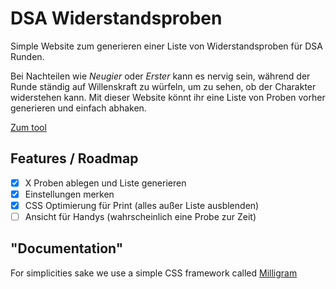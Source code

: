 # DSA Widerstandsproben

Simple Website zum generieren einer Liste von Widerstandsproben für DSA Runden.

Bei Nachteilen wie *Neugier* oder *Erster* kann es nervig sein, während der Runde ständig auf Willenskraft zu würfeln, um zu sehen, ob der Charakter widerstehen kann. Mit dieser Website könnt ihr eine Liste von Proben vorher generieren und einfach abhaken.

[Zum tool](https://hoverbaum.github.io/DSA-wuerfel/)

## Features / Roadmap

- [x] X Proben ablegen und Liste generieren
- [x] Einstellungen merken
- [x] CSS Optimierung für Print (alles außer Liste ausblenden)
- [ ] Ansicht für Handys (wahrscheinlich eine Probe zur Zeit)

## "Documentation"

For simplicities sake we use a simple CSS framework called [Milligram](https://milligram.github.io/)
